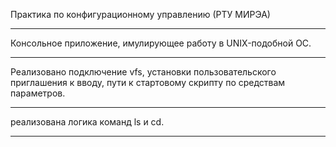 Практика по конфигурационному управлению (РТУ МИРЭА)
<br> <hr>
Консольное приложение, имулирующее работу в UNIX-подобной ОС.
<br> <hr>
Реализовано подключение vfs, установки пользовательского приглашения к вводу, пути к стартовому скрипту по средствам параметров.
<br> <hr>
реализована логика команд ls и cd.
<br> <hr>
